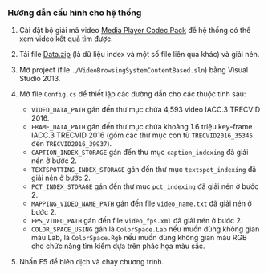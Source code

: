 ### Hướng dẫn cấu hình cho hệ thống

1. Cài đặt bộ giải mã video [Media Player Codec Pack](http://www.mediaplayercodecpack.com/) để hệ thống có thể xem video kết quả tìm được.

2. Tải file [Data.zip](https://drive.google.com/file/d/0By1ovVNS_1ACc085R2czdlFscGM/view?usp=sharing) (là dữ liệu index và một số file liên qua khác) và giải nén.

3. Mở project (file `./VideoBrowsingSystemContentBased.sln`) bằng Visual Studio 2013.

4. Mở file `Config.cs` để thiết lập các đường dẫn cho các thuộc tính sau:

	* `VIDEO_DATA_PATH` gán đến thư mục chứa 4,593 video IACC.3 TRECVID 2016.
	* `FRAME_DATA_PATH` gán đến thư mục chứa khoảng 1.6 triệu key-frame IACC.3 TRECVID 2016 (gồm các thư mục con từ `TRECVID2016_35345` đến `TRECVID2016_39937`).
	* `CAPTION_INDEX_STORAGE` gán đến thư mục `caption_indexing` đã giải nén ở bước 2.
	* `TEXTSPOTTING_INDEX_STORAGE` gán đến thư mục `textspot_indexing` đã giải nén ở bước 2.
	* `PCT_INDEX_STORAGE` gán đến thư mục `pct_indexing` đã giải nén ở bước 2.
	* `MAPPING_VIDEO_NAME_PATH` gán đến file `video_name.txt` đã giải nén ở bước 2.
	* `FPS_VIDEO_PATH` gán đến file `video_fps.xml` đã giải nén ở bước 2.
	* `COLOR_SPACE_USING` gán là `ColorSpace.Lab` nếu muốn dùng không gian màu Lab, là `ColorSpace.Rgb` nếu muốn dùng không gian màu RGB cho chức năng tìm kiếm dựa trên phác họa màu sắc.

5. Nhấn F5 để biên dịch và chạy chương trình.
